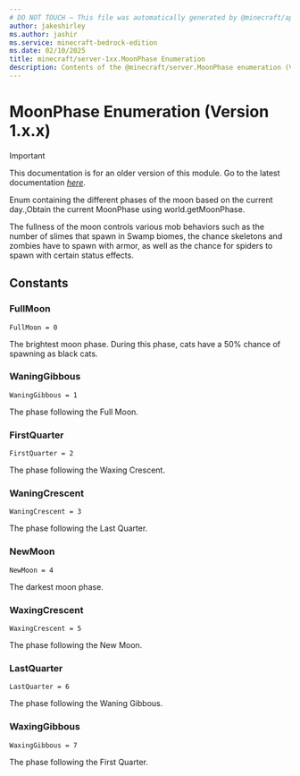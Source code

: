 ```yaml
---
# DO NOT TOUCH — This file was automatically generated by @minecraft/api-docs-generator, to report problems file an issue at https://github.com/Mojang/minecraft-scripting-libraries
author: jakeshirley
ms.author: jashir
ms.service: minecraft-bedrock-edition
ms.date: 02/10/2025
title: minecraft/server-1xx.MoonPhase Enumeration
description: Contents of the @minecraft/server.MoonPhase enumeration (Version 1.x.x).
---
```

# MoonPhase Enumeration (Version 1.x.x)

> [!IMPORTANT]
> This documentation is for an older version of this module. Go to the latest documentation [*here*](../../../scriptapi/minecraft/server/MoonPhase.md).

Enum containing the different phases of the moon based on the current day.,Obtain the current MoonPhase using world.getMoonPhase.



The fullness of the moon controls various mob behaviors such as the number of slimes that spawn in Swamp biomes, the chance skeletons and zombies have to spawn with armor, as well as the chance for spiders to spawn with certain status effects.

## Constants
### **FullMoon**
`FullMoon = 0`

The brightest moon phase. During this phase, cats have a 50% chance of spawning as black cats.
### **WaningGibbous**
`WaningGibbous = 1`

The phase following the Full Moon.
### **FirstQuarter**
`FirstQuarter = 2`

The phase following the Waxing Crescent.
### **WaningCrescent**
`WaningCrescent = 3`

The phase following the Last Quarter.
### **NewMoon**
`NewMoon = 4`

The darkest moon phase.
### **WaxingCrescent**
`WaxingCrescent = 5`

The phase following the New Moon.
### **LastQuarter**
`LastQuarter = 6`

The phase following the Waning Gibbous.
### **WaxingGibbous**
`WaxingGibbous = 7`

The phase following the First Quarter.
